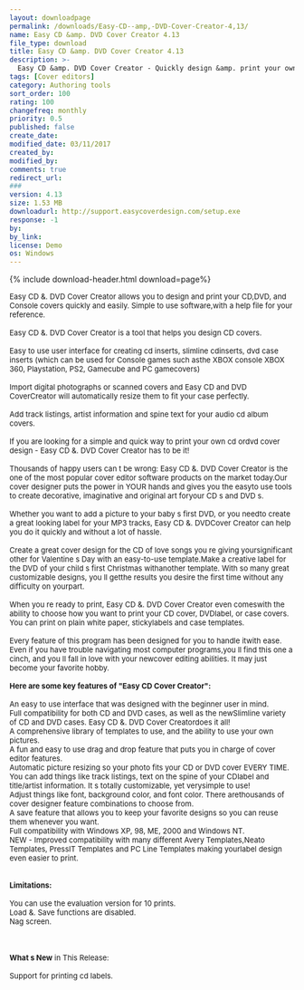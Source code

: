 ```yaml
---
layout: downloadpage
permalink: /downloads/Easy-CD--amp,-DVD-Cover-Creator-4,13/
name: Easy CD &amp. DVD Cover Creator 4.13
file_type: download
title: Easy CD &amp. DVD Cover Creator 4.13
description: >-
  Easy CD &amp. DVD Cover Creator - Quickly design &amp. print your own CD covers/Jewel Cases
tags: [Cover editors]
category: Authoring tools
sort_order: 100
rating: 100
changefreq: monthly
priority: 0.5
published: false
create_date: 
modified_date: 03/11/2017
created_by: 
modified_by: 
comments: true
redirect_url: 
### 
version: 4.13
size: 1.53 MB
downloadurl: http://support.easycoverdesign.com/setup.exe
response: -1
by: 
by_link: 
license: Demo 
os: Windows
---
```


{% include download-header.html download=page%}

<p style="fix-download-text !important">
<p><font size="2">Easy CD &amp;. DVD Cover Creator allows you to design and print your CD,DVD, and Console covers quickly and easily. Simple to use software,with a help file for your reference.<br />
<br />
Easy CD &amp;. DVD Cover Creator is a tool that helps you design CD covers.<br />
<br />
Easy to use user interface for creating cd inserts, slimline cdinserts, dvd case inserts (which can be used for Console games such asthe XBOX console XBOX 360, Playstation, PS2, Gamecube and PC gamecovers)<br />
<br />
Import digital photographs or scanned covers and Easy CD and DVD CoverCreator will automatically resize them to fit your case perfectly.<br />
<br />
Add track listings, artist information and spine text for your audio cd album covers.<br />
<br />
If you are looking for a simple and quick way to print your own cd ordvd cover design - Easy CD &amp;. DVD Cover Creator has to be it!<br />
<br />
Thousands of happy users can t be wrong: Easy CD &amp;. DVD Cover Creator is the one of the most popular cover editor software products on the market today.Our cover designer puts the power in YOUR hands and gives you the easyto use tools to create decorative, imaginative and original art foryour CD s and DVD s.<br />
<br />
Whether you want to add a picture to your baby s first DVD, or you needto create a great looking label for your MP3 tracks, Easy CD &amp;. DVDCover Creator can help you do it quickly and without a lot of hassle.<br />
<br />
Create a great cover design for the CD of love songs you re giving yoursignificant other for Valentine s Day with an easy-to-use template.Make a creative label for the DVD of your child s first Christmas withanother template. With so many great customizable designs, you ll getthe results you desire the first time without any difficulty on yourpart.<br />
<br />
When you re ready to print, Easy CD &amp;. DVD Cover Creator even comeswith the ability to choose how you want to print your CD cover, DVDlabel, or case covers. You can print on plain white paper, stickylabels and case templates.<br />
<br />
Every feature of this program has been designed for you to handle itwith ease. Even if you have trouble navigating most computer programs,you ll find this one a cinch, and you ll fall in love with your newcover editing abilities. It may just become your favorite hobby.<br />
<br />
<span><strong>Here are some key features of "Easy CD Cover Creator":</strong></span><br />
<br />
An easy to use interface that was designed with the beginner user in mind. <br />
Full compatibility for both CD and DVD cases, as well as the newSlimline variety of CD and DVD cases. Easy CD &amp;. DVD Cover Creatordoes it all! <br />
A comprehensive library of templates to use, and the ability to use your own pictures. <br />
A fun and easy to use drag and drop feature that puts you in charge of cover editor features. <br />
Automatic picture resizing so your photo fits your CD or DVD cover EVERY TIME. <br />
You can add things like track listings, text on the spine of your CDlabel and title/artist information. It s totally customizable, yet verysimple to use! <br />
Adjust things like font, background color, and font color. There arethousands of cover designer feature combinations to choose from. <br />
A save feature that allows you to keep your favorite designs so you can reuse them whenever you want. <br />
Full compatibility with Windows XP, 98, ME, 2000 and Windows NT. <br />
NEW - Improved compatibility with many different Avery Templates,Neato Templates, PressIT Templates and PC Line Templates making yourlabel design even easier to print. <br />
<br />
<br />
<span><strong>Limitations:</strong></span><br />
<br />
You can use the evaluation version for 10 prints.<br />
Load &amp;. Save functions are disabled.<br />
Nag screen.<br />
<!-- google_ad_section_end --></font></p>
<div class="celltext_big"><br />
<br />
<font size="2"><strong>What s New</strong> in This Release:<br />
<br />
Support for printing cd labels.</font></div></p>
